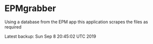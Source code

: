 # EPMgrabber
Using a database from the EPM app this application scrapes the files as required


Latest backup: Sun Sep 8 20:45:02 UTC 2019

